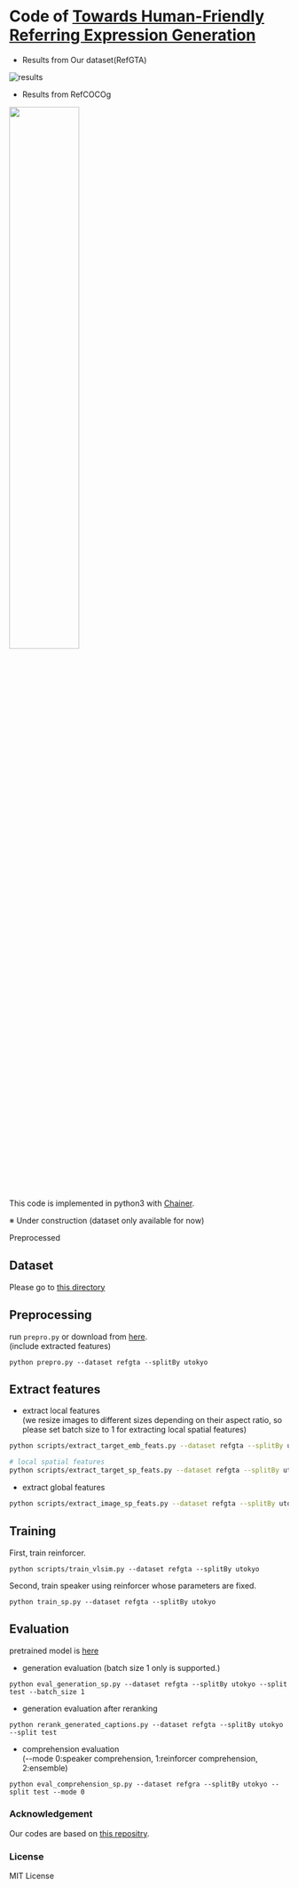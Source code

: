 # Code of [Towards Human-Friendly Referring Expression Generation](https://arxiv.org/abs/1811.12104)
- Results	from Our dataset(RefGTA)

![results](https://raw.githubusercontent.com/mikittt/Human_Friendly_REG/master/demo/fig1.png)

- Results	from RefCOCOg

<img src="https://raw.githubusercontent.com/mikittt/Human_Friendly_REG/master/demo/fig2.png" width="50%">

This code is implemented in python3 with [Chainer](https://github.com/chainer/chainer).

※ Under construction (dataset only available for now)

Preprocessed

## Dataset

Please go to [this directory](https://github.com/mikittt/Human_Friendly_REG/tree/master/pyutils/refer2/)

## Preprocessing
run ``prepro.py`` or download from [here](https://drive.google.com/open?id=1j6kmPq3_RROGO8plICmN6kjM1DCrq_-k).  
(include extracted features)
```
python prepro.py --dataset refgta --splitBy utokyo
```

## Extract features

- extract local features  
(we resize images to different sizes depending on their aspect ratio, so please set batch size to 1 for extracting local spatial features)

```bash
python scripts/extract_target_emb_feats.py --dataset refgta --splitBy utokyo --batch_sizze 64

# local spatial features
python scripts/extract_target_sp_feats.py --dataset refgta --splitBy utokyo --batch_size 1
```

- extract global features
```bash
python scripts/extract_image_sp_feats.py --dataset refgta --splitBy utokyo --batch_size 64
```

## Training

First, train reinforcer.
```
python scripts/train_vlsim.py --dataset refgta --splitBy utokyo
```

Second, train speaker using reinforcer whose parameters are fixed.
```
python train_sp.py --dataset refgta --splitBy utokyo
```

## Evaluation

pretrained model is [here](https://drive.google.com/open?id=1sEhePkoIqlzDcAPNFubfH9OODS6yZYkj)


- generation evaluation (batch size 1 only is supported.)
```
python eval_generation_sp.py --dataset refgta --splitBy utokyo --split test --batch_size 1
```

- generation evaluation after reranking
```
python rerank_generated_captions.py --dataset refgta --splitBy utokyo --split test
```

- comprehension evaluation  
(--mode 0:speaker comprehension, 1:reinforcer comprehension, 2:ensemble)
```
python eval_comprehension_sp.py --dataset refgra --splitBy utokyo --split test --mode 0
```

### Acknowledgement
Our codes are based on [this repositry](https://github.com/lichengunc/speaker_listener_reinforcer).

### License
MIT License

